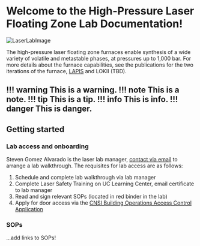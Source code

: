 # Welcome to the High-Pressure Laser Floating Zone Lab Documentation!

![LaserLabImage](image.png)

The high-pressure laser floating zone furnaces enable synthesis of a wide variety of volatile and metastable phases, at pressures up to 1,000 bar. For more details about the furnace capabilities, see the publications for the two iterations of the furnace, [LAPIS](https://pubs.aip.org/aip/rsi/article/90/4/043906/283212/High-pressure-laser-floating-zone-furnace) and LOKII (TBD).

!!! warning
    This is a warning.
!!! note
    This is a note.
!!! tip
    This is a tip.
!!! info
    This is info.
!!! danger
    This is danger.
---

## Getting started
### Lab access and onboarding

Steven Gomez Alvarado is the laser lab manager, [contact via email](mailto:stevenjgomez@ucsb.edu) to arrange a lab walkthrough. The requisites for lab access are as follows:

1. Schedule and complete lab walkthrough via lab manager
1. Complete Laser Safety Training on UC Learning Center, email certificate to lab manager
1. Read and sign relevant SOPs (located in red binder in the lab)
1. Apply for door access via the [CNSI Building Operations Access Control Application](https://www.cnsi.ucsb.edu/resources/building-operations)


### SOPs
...add links to SOPs!